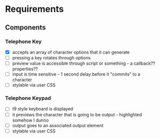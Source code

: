# Requirements

## Components

### Telephone Key

- [X] accepts an array of character options that it can generate
- [ ] pressing a key rotates through options
- [ ] preview value is accessible through script or something - a callback?? properties??
- [ ] input is time sensitive - 1 second delay before it "commits" to a character
- [ ] stylable via user CSS

### Telephone Keypad

- [ ] t9 style keyboard is displayed
- [ ] it previews the character that is going to be output - highlighted somehow I dunno
- [ ] output goes to an associated output element
- [ ] stylable via user CSS